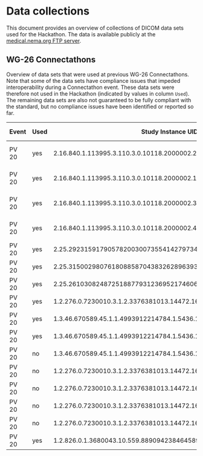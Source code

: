 # Data collections

This document provides an overview of collections of DICOM data sets used for the Hackathon.
The data is available publicly at the [medical.nema.org FTP server](ftp://medical.nema.org/MEDICAL/Dicom/DataSets/WG26/).

## WG-26 Connectathons

Overview of data sets that were used at previous WG-26 Connectathons.
Note that some of the data sets have compliance issues that impeded interoperability during a Connectathon event.
These data sets were therefore not used in the Hackathon (indicated by values in column `Used`).
The remaining data sets are also not guaranteed to be fully compliant with the standard, but no compliance issues have been identified or reported so far.

Event  |  Used  |  Study Instance UID                                                |  Study Date  |  Study ID          |  Accession Number  |  Patient Name              |  Patient ID  |  Num Series  |  Num Instances
-------|--------|--------------------------------------------------------------------|--------------|--------------------|--------------------|----------------------------|--------------|--------------|---------------
PV 20  |  yes   |  2.16.840.1.113995.3.110.3.0.10118.2000002.278819.649182           |  20200731    |  Steiner_40x_z1_Q  |  RTD-810--E-01-40  |  Diagnostics^Roche^Tissue  |  0010        |  1           |  8
PV 20  |  yes   |  2.16.840.1.113995.3.110.3.0.10118.2000002.198526.54628            |  20200731    |  HE_Liver_40x_z1_  |  RTD-428--Q-08-06  |  Diagnostics^Roche^Tissue  |  0010        |  1           |  8
PV 20  |  yes   |  2.16.840.1.113995.3.110.3.0.10118.2000002.301347.675574           |  20200731    |  HE_Liver_20x_z1_  |  RTD-538--X-01-40  |  Diagnostics^Roche^Tissue  |  0010        |  1           |  7
PV 20  |  yes   |  2.16.840.1.113995.3.110.3.0.10118.2000002.488964.707589           |  20200731    |  TriChrome_Grn_20  |  RTD-911--H-05-38  |  Diagnostics^Roche^Tissue  |  0010        |  1           |  8
PV 20  |  yes   |  2.25.292315917905782003007355414279734624434                      |  20190104    |  Case S            |  D19-1001          |  Histech^Samantha          |  1229631     |  1           |  13
PV 20  |  yes   |  2.25.31500298076180885870438326289639355558                       |  20190105    |  Case T            |  D19-1002          |  Histech^Theresa           |  1473843     |  1           |  26
PV 20  |  yes   |  2.25.261030824872518877931236952174606351723                      |  20190214    |  Case U            |  D19-1003          |  Histech^Ulysses           |  2588367     |  1           |  26
PV 20  |  yes   |  1.2.276.0.7230010.3.1.2.3376381013.14472.1601001847.138           |  20180904    |  100-00-0000       |  D18-6001          |  Patricia^Huron            |  8528631     |  1           |  4
PV 20  |  yes   |  1.3.46.670589.45.1.1.4993912214784.1.5436.1538560373543           |  20181003    |                    |  D18-1001          |  Philips^Amy               |  123456      |  1           |  9
PV 20  |  yes   |  1.3.46.670589.45.1.1.4993912214784.1.5436.1538560374871           |  20181003    |                    |  D18-2001          |  Philips^Bob               |  234567      |  2           |  17
PV 20  |  no    |  1.3.46.670589.45.1.1.4993912214784.1.5436.1538560375246           |  20181003    |                    |  D18-3001          |  Philips^Chris             |  345678      |  2           |  17
PV 20  |  no    |  1.2.276.0.7230010.3.1.2.3376381013.14472.1601001929.152           |  20180904    |  100-00-0001       |  D18-6002          |  Quinn^Huron               |  1473695     |  1           |  5
PV 20  |  no    |  1.2.276.0.7230010.3.1.2.3376381013.14472.1601002049.169           |  20180904    |  100-00-0001       |  D18-6002          |  Quinn^Huron               |  1473695     |  1           |  5
PV 20  |  no    |  1.2.276.0.7230010.3.1.2.3376381013.14472.1601002190.186           |  20180904    |  100-00-0002       |  D18-6003          |  Robert^Huron              |  2581674     |  1           |  4
PV 20  |  no    |  1.2.276.0.7230010.3.1.2.3376381013.14472.1601002333.203           |  20180904    |  100-00-0002       |  D18-6003          |  Robert^Huron              |  2581674     |  1           |  5
PV 20  |  yes   |  1.2.826.0.1.3680043.10.559.8890942384645890740091934032221187063  |  20200924    |  1                 |  1234              |  nference^patient          |  AKq32AMr    |  1           |  10
